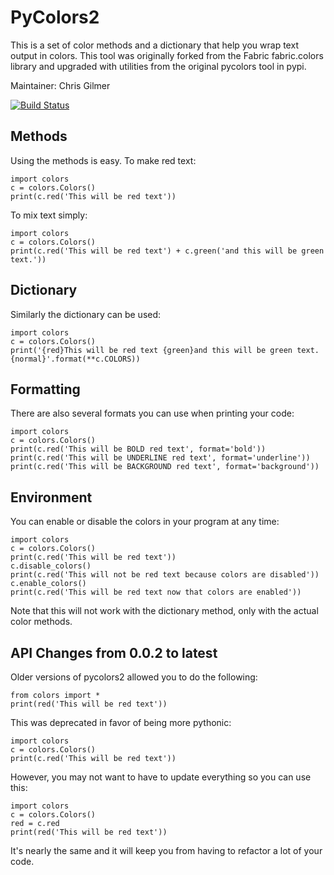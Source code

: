 # PyColors2

This is a set of color methods and a dictionary that help you wrap 
text output in colors.  This tool was originally forked from the
Fabric fabric.colors library and upgraded with utilities from the
original pycolors tool in pypi.

Maintainer: Chris Gilmer

[![Build Status](https://travis-ci.org/chrisgilmerproj/pycolors2.png)](https://travis-ci.org/chrisgilmerproj/pycolors2)

## Methods

Using the methods is easy.  To make red text:
    
    import colors
    c = colors.Colors()
    print(c.red('This will be red text'))

To mix text simply:

    import colors
    c = colors.Colors()
    print(c.red('This will be red text') + c.green('and this will be green text.'))

## Dictionary

Similarly the dictionary can be used:

    import colors
    c = colors.Colors()
    print('{red}This will be red text {green}and this will be green text.{normal}'.format(**c.COLORS))

## Formatting

There are also several formats you can use when printing your code:

    import colors
    c = colors.Colors()
    print(c.red('This will be BOLD red text', format='bold'))
    print(c.red('This will be UNDERLINE red text', format='underline'))
    print(c.red('This will be BACKGROUND red text', format='background'))

## Environment

You can enable or disable the colors in your program at any time:

    import colors
    c = colors.Colors()
    print(c.red('This will be red text'))
    c.disable_colors()
    print(c.red('This will not be red text because colors are disabled'))
    c.enable_colors()
    print(c.red('This will be red text now that colors are enabled'))

Note that this will not work with the dictionary method, only with the actual
color methods.

## API Changes from 0.0.2 to latest

Older versions of pycolors2 allowed you to do the following:

    from colors import *
    print(red('This will be red text'))

This was deprecated in favor of being more pythonic:

    import colors
    c = colors.Colors()
    print(c.red('This will be red text'))

However, you may not want to have to update everything so you can use this:

    import colors
    c = colors.Colors()
    red = c.red
    print(red('This will be red text'))

It's nearly the same and it will keep you from having to refactor a lot of
your code.
